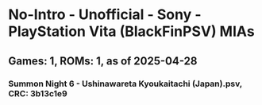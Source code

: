 # No-Intro - Unofficial - Sony - PlayStation Vita (BlackFinPSV) MIAs
## Games: 1, ROMs: 1, as of 2025-04-28

### Summon Night 6 - Ushinawareta Kyoukaitachi (Japan).psv, CRC: 3b13c1e9
